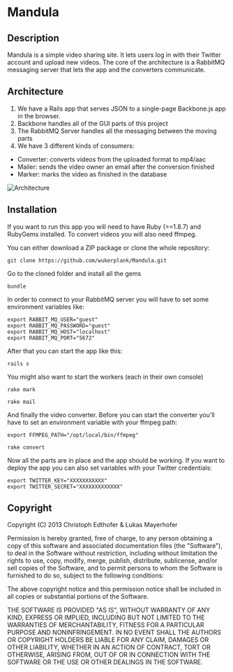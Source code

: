 Mandula
=======

Description
-----------

Mandula is a simple video sharing site. It lets users log in with their Twitter account and upload new videos. The core of the architecture is a RabbitMQ messaging server that lets the app and the converters communicate.

Architecture
------------

1. We have a Rails app that serves JSON to a single-page Backbone.js app in the browser.
2. Backbone handles all of the GUI parts of this project
3. The RabbitMQ Server handles all the messaging between the moving parts
4. We have 3 different kinds of consumers:
 - Converter: converts videos from the uploaded format to mp4/aac
 - Mailer: sends the video owner an email after the conversion finished
 - Marker: marks the video as finished in the database

![Architecture](https://raw.github.com/wukerplank/Mandula/master/doc/mandula_architecture.png)

Installation
------------

If you want to run this app you will need to have Ruby (>=1.8.7) and RubyGems installed. To convert videos you will also need ffmpeg.

You can either download a ZIP package or clone the whole repository:

    git clone https://github.com/wukerplank/Mandula.git

Go to the cloned folder and install all the gems

    bundle

In order to connect to your RabbitMQ server you will have to set some environment variables like:

    export RABBIT_MQ_USER="guest"
    export RABBIT_MQ_PASSWORD="guest"
    export RABBIT_MQ_HOST="localhost"
    export RABBIT_MQ_PORT="5672"

After that you can start the app like this:

    rails s

You might also want to start the workers (each in their own console)

    rake mark

    rake mail

And finally the video converter. Before you can start the converter you'll have to set an environment variable with your ffmpeg path:

    export FFMPEG_PATH="/opt/local/bin/ffmpeg"
    
    rake convert

Now all the parts are in place and the app should be working. If you want to deploy the app you can also set variables with your Twitter credentials:

    export TWITTER_KEY="XXXXXXXXXXX"
    export TWITTER_SECRET="XXXXXXXXXXXXX"


Copyright
---------

Copyright (C) 2013 Christoph Edthofer & Lukas Mayerhofer

Permission is hereby granted, free of charge, to any person obtaining a copy of this software and associated documentation files (the "Software"), to deal in the Software without restriction, including without limitation the rights to use, copy, modify, merge, publish, distribute, sublicense, and/or sell copies of the Software, and to permit persons to whom the Software is furnished to do so, subject to the following conditions:

The above copyright notice and this permission notice shall be included in all copies or substantial portions of the Software.

THE SOFTWARE IS PROVIDED "AS IS", WITHOUT WARRANTY OF ANY KIND, EXPRESS OR IMPLIED, INCLUDING BUT NOT LIMITED TO THE WARRANTIES OF MERCHANTABILITY, FITNESS FOR A PARTICULAR PURPOSE AND NONINFRINGEMENT. IN NO EVENT SHALL THE AUTHORS OR COPYRIGHT HOLDERS BE LIABLE FOR ANY CLAIM, DAMAGES OR OTHER LIABILITY, WHETHER IN AN ACTION OF CONTRACT, TORT OR OTHERWISE, ARISING FROM, OUT OF OR IN CONNECTION WITH THE SOFTWARE OR THE USE OR OTHER DEALINGS IN THE SOFTWARE.